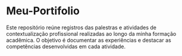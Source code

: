 # Meu-Portifolio
Este repositório reúne registros das palestras e atividades de contextualização profissional realizadas ao longo da minha formação acadêmica. O objetivo é documentar as experiências e destacar as competências desenvolvidas em cada atividade.
